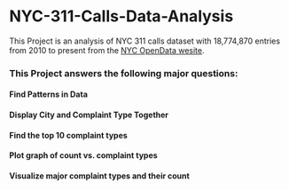 # NYC-311-Calls-Data-Analysis

This Project is an analysis of NYC 311 calls dataset with 18,774,870 entries from 2010 to present from the [NYC OpenData wesite](https://nycopendata.socrata.com/Social-Services/311-Service-Requests-from-2010-to-Present/erm2-nwe9).   


### This Project answers the following major questions:
 
#### Find Patterns in Data
#### Display City and Complaint Type Together
#### Find the top 10 complaint types
#### Plot graph of count vs. complaint types
#### Visualize major complaint types and their count
